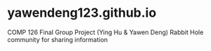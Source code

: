 # yawendeng123.github.io
COMP 126 Final Group Project (Ying Hu &amp; Yawen Deng)
Rabbit Hole community for sharing information
